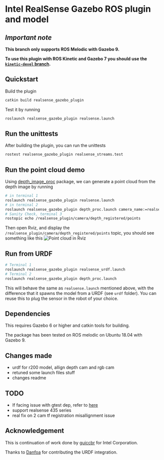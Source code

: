 # Intel RealSense Gazebo ROS plugin and model

## _**Important note**_

**This branch only supports ROS Melodic with Gazebo 9.**

**To use this plugin with ROS Kinetic and Gazebo 7 you should use the [`kinetic-devel` branch](https://github.com/SyrianSpock/realsense_gazebo_plugin/tree/kinetic-devel).**

## Quickstart

Build the plugin
```bash
catkin build realsense_gazebo_plugin
```

Test it by running
```bash
roslaunch realsense_gazebo_plugin realsense.launch
```

## Run the unittests

After building the plugin, you can run the unittests
```bash
rostest realsense_gazebo_plugin realsense_streams.test
```

## Run the point cloud demo

Using [depth_image_proc](http://wiki.ros.org/depth_image_proc) package, we can generate a point cloud from the depth image by running
```bash
# in terminal 1
roslaunch realsense_gazebo_plugin realsense.launch 
# in terminal 2 
roslaunch realsense_gazebo_plugin depth_proc.launch camera_name:=realsense_plugin
# Sanity Check, terminal 3
rostopic echo /realsense_plugin/camera/depth_registered/points
```

Then open Rviz, and display the `/realsense_plugin/camera/depth_registered/points` topic, you should see something like this
![Point cloud in Rviz](doc/pointcloud.png)

## Run from URDF

```bash
# Terminal 1
roslaunch realsense_gazebo_plugin realsense_urdf.launch
# Terminal 2
roslaunch realsense_gazebo_plugin depth_proc.launch
```

This will behave the same as `realsense.launch` mentioned above, with the difference that it spawns the model from a URDF (see `urdf` folder).
You can reuse this to plug the sensor in the robot of your choice.

## Dependencies

This requires Gazebo 6 or higher and catkin tools for building.

The package has been tested on ROS melodic on Ubuntu 18.04 with Gazebo 9.

## Changes made

- urdf for r200 model, allign depth cam and rgb cam
- retuned some launch files stuff
- changes readme

## TODO
- If facing issue with gtest dep, refer to [here](https://github.com/AppImage/AppImageKit/issues/571#issuecomment-349471627)
- support realsense 435 series
- real fix on 2 cam tf registration misallignment issue


## Acknowledgement

This is continuation of work done by [guiccbr](https://github.com/guiccbr/) for Intel Corporation.

Thanks to [Danfoa](https://github.com/Danfoa) for contributing the URDF integration.
